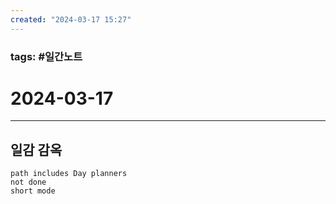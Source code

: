```yaml
---
created: "2024-03-17 15:27"
---
```


### tags: #일간노트
  
# 2024-03-17 
  
---  
## 일감 감옥  
```tasks  
path includes Day planners
not done  
short mode  
```